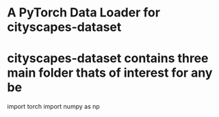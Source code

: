 
# A  PyTorch  Data Loader for cityscapes-dataset 
# cityscapes-dataset contains three main folder thats of interest  for any be


import torch
import numpy as np
